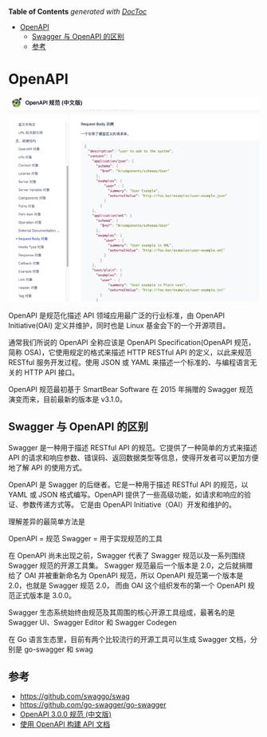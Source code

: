 <!-- START doctoc generated TOC please keep comment here to allow auto update -->
<!-- DON'T EDIT THIS SECTION, INSTEAD RE-RUN doctoc TO UPDATE -->
**Table of Contents**  *generated with [DocToc](https://github.com/thlorenz/doctoc)*

- [OpenAPI](#openapi)
  - [Swagger 与 OpenAPI 的区别](#swagger-%E4%B8%8E-openapi-%E7%9A%84%E5%8C%BA%E5%88%AB)
  - [参考](#%E5%8F%82%E8%80%83)

<!-- END doctoc generated TOC please keep comment here to allow auto update -->

# OpenAPI


![img.png](open-api.png)

OpenAPI 是规范化描述 API 领域应用最广泛的行业标准，由 OpenAPI Initiative(OAI) 定义并维护，同时也是 Linux 基金会下的一个开源项目。

通常我们所说的 OpenAPI 全称应该是 OpenAPI Specification(OpenAPI 规范，简称 OSA)，它使用规定的格式来描述 HTTP RESTful API 的定义，以此来规范 RESTful 服务开发过程。使用 JSON 或 YAML 来描述一个标准的、与编程语言无关的 HTTP API 接口。

OpenAPI 规范最初基于 SmartBear Software 在 2015 年捐赠的 Swagger 规范演变而来，目前最新的版本是 v3.1.0。

## Swagger 与 OpenAPI 的区别

Swagger 是一种用于描述 RESTful API 的规范。它提供了一种简单的方式来描述 API 的请求和响应参数、错误码、返回数据类型等信息，使得开发者可以更加方便地了解 API 的使用方式。

OpenAPI 是 Swagger 的后继者。它是一种用于描述 RESTful API 的规范，以 YAML 或 JSON 格式编写。OpenAPI 提供了一些高级功能，如请求和响应的验证、参数传递方式等。
它是由 OpenAPI Initiative（OAI）开发和维护的。


理解差异的最简单方法是

OpenAPI = 规范
Swagger = 用于实现规范的工具


在 OpenAPI 尚未出现之前，Swagger 代表了 Swagger 规范以及一系列围绕 Swagger 规范的开源工具集。
Swagger 规范最后一个版本是 2.0，之后就捐赠给了 OAI 并被重新命名为 OpenAPI 规范，所以 OpenAPI 规范第一个版本是 2.0，也就是 Swagger 规范 2.0，
而由 OAI 这个组织发布的第一个 OpenAPI 规范正式版本是 3.0.0。


Swagger 生态系统始终由规范及其周围的核心开源工具组成，最著名的是 Swagger UI、Swagger Editor 和 Swagger Codegen




在 Go 语言生态里，目前有两个比较流行的开源工具可以生成 Swagger 文档，分别是 go-swagger 和 swag


## 参考
- https://github.com/swaggo/swag
- https://github.com/go-swagger/go-swagger
- [OpenAPI 3.0.0 规范 (中文版)](https://openapi.apifox.cn/)
- [使用 OpenAPI 构建 API 文档](https://xie.infoq.cn/article/ac5194d741e079ba733cb7697)